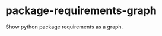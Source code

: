 package-requirements-graph
==========================

Show python package requirements as a graph.
